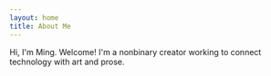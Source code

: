 ```yaml
---
layout: home
title: About Me
---
```


Hi, I'm Ming. Welcome! I'm a nonbinary creator working to connect technology with art and prose.